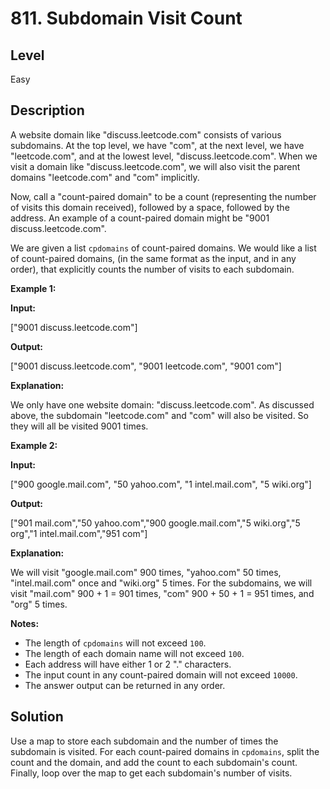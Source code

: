 # 811. Subdomain Visit Count
## Level
Easy

## Description
A website domain like "discuss.leetcode.com" consists of various subdomains. At the top level, we have "com", at the next level, we have "leetcode.com", and at the lowest level, "discuss.leetcode.com". When we visit a domain like "discuss.leetcode.com", we will also visit the parent domains "leetcode.com" and "com" implicitly.

Now, call a "count-paired domain" to be a count (representing the number of visits this domain received), followed by a space, followed by the address. An example of a count-paired domain might be "9001 discuss.leetcode.com".

We are given a list `cpdomains` of count-paired domains. We would like a list of count-paired domains, (in the same format as the input, and in any order), that explicitly counts the number of visits to each subdomain.

**Example 1:**

**Input:**

["9001 discuss.leetcode.com"]

**Output:**

["9001 discuss.leetcode.com", "9001 leetcode.com", "9001 com"]

**Explanation:**

We only have one website domain: "discuss.leetcode.com". As discussed above, the subdomain "leetcode.com" and "com" will also be visited. So they will all be visited 9001 times.

**Example 2:**

**Input:**

["900 google.mail.com", "50 yahoo.com", "1 intel.mail.com", "5 wiki.org"]

**Output:**

["901 mail.com","50 yahoo.com","900 google.mail.com","5 wiki.org","5 org","1 intel.mail.com","951 com"]

**Explanation:**

We will visit "google.mail.com" 900 times, "yahoo.com" 50 times, "intel.mail.com" once and "wiki.org" 5 times. For the subdomains, we will visit "mail.com" 900 + 1 = 901 times, "com" 900 + 50 + 1 = 951 times, and "org" 5 times.

**Notes:**

* The length of `cpdomains` will not exceed `100`.
* The length of each domain name will not exceed `100`.
* Each address will have either 1 or 2 "." characters.
* The input count in any count-paired domain will not exceed `10000`.
* The answer output can be returned in any order.

## Solution
Use a map to store each subdomain and the number of times the subdomain is visited. For each count-paired domains in `cpdomains`, split the count and the domain, and add the count to each subdomain's count. Finally, loop over the map to get each subdomain's number of visits.
